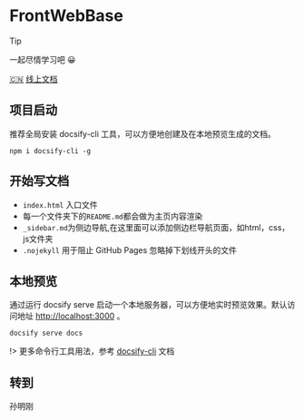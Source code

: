 # FrontWebBase

> [!tip]
一起尽情学习吧 😀

[:cn:](/zh-cn/) [线上文档](https://saofeng-cyber.github.io/front_web_base/)


## 项目启动

推荐全局安装 docsify-cli 工具，可以方便地创建及在本地预览生成的文档。

``` npm
npm i docsify-cli -g
```

## 开始写文档

- `index.html` 入口文件
- 每一个文件夹下的`README.md`都会做为主页内容渲染
- `_sidebar.md`为侧边导航,在这里面可以添加侧边栏导航页面，如html，css，js文件夹
- `.nojekyll` 用于阻止 GitHub Pages 忽略掉下划线开头的文件

## 本地预览

通过运行 docsify serve 启动一个本地服务器，可以方便地实时预览效果。默认访问地址 <http://localhost:3000> 。

``` npm
docsify serve docs
```

!> 更多命令行工具用法，参考 [docsify-cli](https://github.com/docsifyjs/docsify-cli) 文档

## 转到

孙明刚

